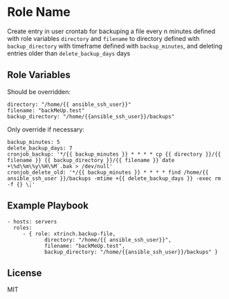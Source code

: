 Role Name
=========

Create entry in user crontab for backuping a file every n minutes defined with role variables `directory` and `filename` to directory defined with `backup_directory` with timeframe defined with `backup_minutes`, and deleting entries older than `delete_backup_days` days

Role Variables
--------------

Should be overridden:

    directory: "/home/{{ ansible_ssh_user}}"
    filename: "backMeUp.test"
    backup_directory: "/home/{{ansible_ssh_user}}/backups"
    
Only override if necessary:

    backup_minutes: 5
    delete_backup_days: 7
    cronjob_backup: '*/{{ backup_minutes }} * * * * cp {{ directory }}/{{ filename }} {{ backup_directory }}/{{ filename }}`date +\%d\%m\%y\%H\%M`.bak > /dev/null'
    cronjob_delete_old: '*/{{ backup_minutes }} * * * * find /home/{{ ansible_ssh_user }}/backups -mtime +{{ delete_backup_days }} -exec rm -f {} \;'

Example Playbook
----------------

    - hosts: servers
      roles:
         - { role: xtrinch.backup-file, 
                directory: "/home/{{ ansible_ssh_user}}",
                filename: "backMeUp.test",
                backup_directory: "/home/{{ansible_ssh_user}}/backups" }

License
-------

MIT

